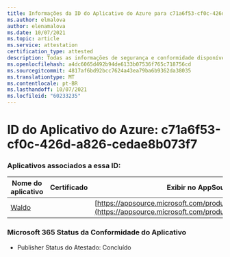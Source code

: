 ```yaml
---
title: Informações da ID do Aplicativo do Azure para c71a6f53-cf0c-426d-a826-cedae8b073f7
ms.author: elmalova
author: elenamalova
ms.date: 10/07/2021
ms.topic: article
ms.service: attestation
certification_type: attested
description: Todas as informações de segurança e conformidade disponíveis para c71a6f53-cf0c-426d-a826-cedae8b073f7.
ms.openlocfilehash: a4dc6065d492b94de6133b07536f765c718756cd
ms.sourcegitcommit: 4817af6bd92bcc7624a43ea79ba6b9362da38035
ms.translationtype: MT
ms.contentlocale: pt-BR
ms.lasthandoff: 10/07/2021
ms.locfileid: "60233235"
---
```

# <a name="azure-app-id-c71a6f53-cf0c-426d-a826-cedae8b073f7"></a>ID do Aplicativo do Azure: c71a6f53-cf0c-426d-a826-cedae8b073f7


### <a name="apps-associated-with-this-id"></a>Aplicativos associados a essa ID:
| **Nome do aplicativo** | **Certificado** | **Exibir no AppSource** |
|--------------|---------------|-----------------------|
| [Waldo](https://docs.microsoft.com/microsoft-365-app-certification/forward/WA200003139) |  | [https://appsource.microsoft.com/product/office/WA200003139](https://appsource.microsoft.com/product/office/WA200003139) |

### <a name="microsoft-365-app-compliance-status"></a>Microsoft 365 Status da Conformidade do Aplicativo
- Publisher Status do Atestado: Concluído
